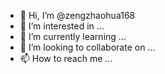- 👋 Hi, I’m @zengzhaohua168
- 👀 I’m interested in ...
- 🌱 I’m currently learning ...
- 💞️ I’m looking to collaborate on ...
- 📫 How to reach me ...

<!---
zengzhaohua168/zengzhaohua168 is a ✨ special ✨ repository because its `README.md` (this file) appears on your GitHub profile.
You can click the Preview link to take a look at your changes.
--->
